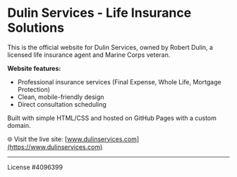 # Dulin Services - Life Insurance Solutions

This is the official website for Dulin Services, owned by Robert Dulin, a licensed life insurance agent and Marine Corps veteran. 

**Website features:**
- Professional insurance services (Final Expense, Whole Life, Mortgage Protection)
- Clean, mobile-friendly design
- Direct consultation scheduling

Built with simple HTML/CSS and hosted on GitHub Pages with a custom domain.

🌐 Visit the live site: [www.dulinservices.com](https://www.dulinservices.com)

---
License #4096399

